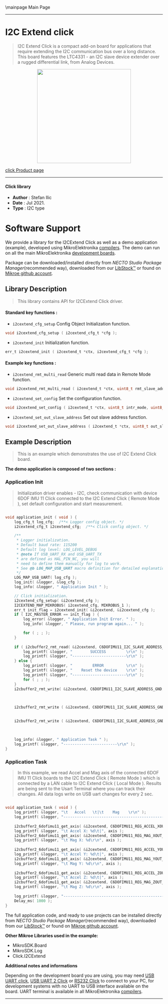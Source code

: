 \mainpage Main Page

---
# I2C Extend click

> I2C Extend Click is a compact add-on board for applications that require extending the I2C communication bus over a long distance. This board features the LTC4331 - an I2C slave device extender over a rugged differential link, from Analog Devices.

<p align="center">
  <img src="https://download.mikroe.com/images/click_for_ide/i2cextend_click.png" height=300px>
</p>

[click Product page](https://www.mikroe.com/i2c-extend-click)

---


#### Click library

- **Author**        : Stefan Ilic
- **Date**          : Jul 2021.
- **Type**          : I2C type


# Software Support

We provide a library for the I2CExtend Click
as well as a demo application (example), developed using MikroElektronika
[compilers](https://www.mikroe.com/necto-studio).
The demo can run on all the main MikroElektronika [development boards](https://www.mikroe.com/development-boards).

Package can be downloaded/installed directly from *NECTO Studio Package Manager*(recommended way), downloaded from our [LibStock&trade;](https://libstock.mikroe.com) or found on [Mikroe github account](https://github.com/MikroElektronika/mikrosdk_click_v2/tree/master/clicks).

## Library Description

> This library contains API for I2CExtend Click driver.

#### Standard key functions :

- `i2cextend_cfg_setup` Config Object Initialization function.
```c
void i2cextend_cfg_setup ( i2cextend_cfg_t *cfg );
```

- `i2cextend_init` Initialization function.
```c
err_t i2cextend_init ( i2cextend_t *ctx, i2cextend_cfg_t *cfg );
```

#### Example key functions :

- `i2cextend_rmt_multi_read` Generic multi read data in Remote Mode function.
```c
void i2cextend_rmt_multi_read ( i2cextend_t *ctx, uint8_t rmt_slave_addr, uint8_t reg, uint8_t *p_rx_data, uint8_t n_bytes );
```

- `i2cextend_set_config` Set the configuration function.
```c
void i2cextend_set_config ( i2cextend_t *ctx, uint8_t intr_mode, uint8_t ctrl_sel );
```

- `i2cextend_set_out_slave_address` Set out slave address function.
```c
void i2cextend_set_out_slave_address ( i2cextend_t *ctx, uint8_t out_slave_address );
```

## Example Description

> This is an example which demonstrates the use of I2C Extend Click board.

**The demo application is composed of two sections :**

### Application Init

> Initialization driver enables - I2C,  check communication with device 6DOF IMU 11 Click  connected to the I2C Extend Click ( Remote Mode ), set default configuration and start measurement.

```c

void application_init ( void ) {
    log_cfg_t log_cfg;  /**< Logger config object. */
    i2cextend_cfg_t i2cextend_cfg;  /**< Click config object. */

    /** 
     * Logger initialization.
     * Default baud rate: 115200
     * Default log level: LOG_LEVEL_DEBUG
     * @note If USB_UART_RX and USB_UART_TX 
     * are defined as HAL_PIN_NC, you will 
     * need to define them manually for log to work. 
     * See @b LOG_MAP_USB_UART macro definition for detailed explanation.
     */
    LOG_MAP_USB_UART( log_cfg );
    log_init( &logger, &log_cfg );
    log_info( &logger, " Application Init " );

    // Click initialization.
    i2cextend_cfg_setup( &i2cextend_cfg );
    I2CEXTEND_MAP_MIKROBUS( i2cextend_cfg, MIKROBUS_1 );
    err_t init_flag = i2cextend_init( &i2cextend, &i2cextend_cfg );
    if ( I2C_MASTER_ERROR == init_flag ) {
        log_error( &logger, " Application Init Error. " );
        log_info( &logger, " Please, run program again... " );

        for ( ; ; );
    }
    
    if ( i2cbuffer2_rmt_read( &i2cextend, C6DOFIMU11_I2C_SLAVE_ADDRESS_GND, C6DOFIMU11_REG_WHO_AM_I ) == C6DOFIMU11_WHO_AM_I_WIA_ID ) {
        log_printf( &logger, "        SUCCESS         \r\n" );
        log_printf( &logger, "------------------------\r\n" );
    } else {
        log_printf( &logger, "         ERROR          \r\n" );
        log_printf( &logger, "    Reset the device    \r\n" );
        log_printf( &logger, "------------------------\r\n" );
        for ( ; ; );
    }
    i2cbuffer2_rmt_write( &i2cextend, C6DOFIMU11_I2C_SLAVE_ADDRESS_GND, C6DOFIMU11_REG_CNTL2, C6DOFIMU11_CNTL2_TEMP_EN_STANDBY_MODE |
                                                                                  C6DOFIMU11_CNTL2_MAG_EN_STANDBY_MODE |
                                                                                  C6DOFIMU11_CNTL2_ACCEL_EN_STANDBY_MODE );

    i2cbuffer2_rmt_write ( &i2cextend, C6DOFIMU11_I2C_SLAVE_ADDRESS_GND, C6DOFIMU11_REG_INC3, C6DOFIMU11_INC3_IEL2_FIFO_TRIG | 
                                                                                  C6DOFIMU11_INC3_IEL1_FIFO_TRIG );

    i2cbuffer2_rmt_write ( &i2cextend, C6DOFIMU11_I2C_SLAVE_ADDRESS_GND, C6DOFIMU11_REG_CNTL2, C6DOFIMU11_CNTL2_GSEL_8G | 
                                                                                   C6DOFIMU11_CNTL2_RES_MAX2 | 
                                                                                   C6DOFIMU11_CNTL2_MAG_EN_OPERATING_MODE | 
                                                                                   C6DOFIMU11_CNTL2_ACCEL_EN_OPERATING_MODE );
    log_info( &logger, " Application Task " );
    log_printf( &logger, "------------------------\r\n" );
}

```

### Application Task

> In this example, we read Accel and Mag axis of the connected  6DOF IMU 11 Click boards to the I2C Extend Click ( Remote Mode ) which is connected by a LAN cable to I2C Extend Click ( Local Mode ). Results are being sent to the Usart Terminal where you can track their changes. All data logs write on USB uart changes for every 2 sec.

```c

void application_task ( void ) {
    log_printf( &logger, "\t   Accel   \t|\t    Mag    \r\n" );
    log_printf( &logger, "------------------------------------------------\r\n" );
    
    i2cbuffer2_6dofimu11_get_axis( &i2cextend, C6DOFIMU11_REG_ACCEL_XOUT_L );
    log_printf( &logger, "\t Accel X: %d\t|", axis );
    i2cbuffer2_6dofimu11_get_axis( &i2cextend, C6DOFIMU11_REG_MAG_XOUT_L );
    log_printf( &logger, "\t Mag X: %d\r\n", axis );
    
    i2cbuffer2_6dofimu11_get_axis( &i2cextend, C6DOFIMU11_REG_ACCEL_YOUT_L );
    log_printf( &logger, "\t Accel Y: %d\t|", axis );
    i2cbuffer2_6dofimu11_get_axis( &i2cextend, C6DOFIMU11_REG_MAG_YOUT_L );
    log_printf( &logger, "\t Mag Y: %d\r\n", axis );
    
    i2cbuffer2_6dofimu11_get_axis( &i2cextend, C6DOFIMU11_REG_ACCEL_ZOUT_L );
    log_printf( &logger, "\t Accel Z: %d\t|", axis );
    i2cbuffer2_6dofimu11_get_axis( &i2cextend, C6DOFIMU11_REG_MAG_ZOUT_L );
    log_printf( &logger, "\t Mag Z: %d\r\n", axis );
    
    log_printf( &logger, "------------------------------------------------\r\n" );
    Delay_ms( 1000 );
}

```


The full application code, and ready to use projects can be installed directly from *NECTO Studio Package Manager*(recommended way), downloaded from our [LibStock&trade;](https://libstock.mikroe.com) or found on [Mikroe github account](https://github.com/MikroElektronika/mikrosdk_click_v2/tree/master/clicks).

**Other Mikroe Libraries used in the example:**

- MikroSDK.Board
- MikroSDK.Log
- Click.I2CExtend

**Additional notes and informations**

Depending on the development board you are using, you may need
[USB UART click](https://www.mikroe.com/usb-uart-click),
[USB UART 2 Click](https://www.mikroe.com/usb-uart-2-click) or
[RS232 Click](https://www.mikroe.com/rs232-click) to connect to your PC, for
development systems with no UART to USB interface available on the board. UART
terminal is available in all MikroElektronika
[compilers](https://shop.mikroe.com/compilers).

---
